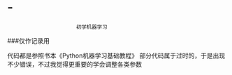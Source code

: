 # -
                          初学机器学习

###仅作记录用

代码都是参照书本《Python机器学习基础教程》
部分代码属于过时的，于是出现不少错误，不过我觉得更重要的学会调整各类参数
